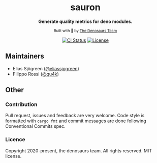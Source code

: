 <div align="center">
  <h1 id="sauron">sauron</h1>
  <p>
    <strong>Generate quality metrics for deno modules.</strong>
  </p>

<sub>Built with 🦀 by <a href="https://denosaurs.land/">The Denosaurs Team</a></sub>

[![CI Status](https://img.shields.io/github/workflow/status/denosaurs/sauron/checks)](https://github.com/denosaurs/sauron/actions)
[![License](https://img.shields.io/github/license/denosaurs/sauron)](https://github.com/denosaurs/sauron/blob/master/LICENSE)

</div>

## Maintainers <!-- {docsify-ignore} -->

- Elias Sjögreen ([@eliassjogreen](https://github.com/eliassjogreen))
- Filippo Rossi ([@qu4k](https://github.com/qu4k))

## Other <!-- {docsify-ignore} -->

### Contribution

Pull request, issues and feedback are very welcome. Code style is formatted with `cargo fmt` and commit messages are done following Conventional Commits spec.

### Licence

Copyright 2020-present, the denosaurs team. All rights reserved. MIT license.
